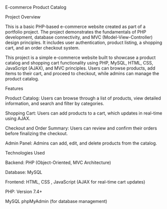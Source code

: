 E-commerce Product Catalog

Project Overview

This is a basic PHP-based e-commerce website created as part of a portfolio project. The project demonstrates the fundamentals of PHP development, database connectivity, and MVC (Model-View-Controller) design principles. It includes user authentication, product listing, a shopping cart, and an order checkout system.

This project is a simple e-commerce website built to showcase a product catalog and shopping cart functionality using PHP, MySQL, HTML, CSS, JavaScript (AJAX), and MVC principles. Users can browse products, add items to their cart, and proceed to checkout, while admins can manage the product catalog.

Features

Product Catalog: Users can browse through a list of products, view detailed information, and search and filter by categories.

Shopping Cart: Users can add products to a cart, which updates in real-time using AJAX.

Checkout and Order Summary: Users can review and confirm their orders before finalizing the checkout.

Admin Panel: Admins can add, edit, and delete products from the catalog.

Technologies Used

Backend: PHP (Object-Oriented, MVC Architecture)

Database: MySQL

Frontend: HTML, CSS , JavaScript (AJAX for real-time cart updates)


PHP: Version 7.4+

MySQL
phpMyAdmin (for database management)

